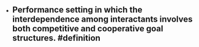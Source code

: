- Performance setting in which the interdependence among interactants involves both competitive and cooperative goal structures. #definition
	-